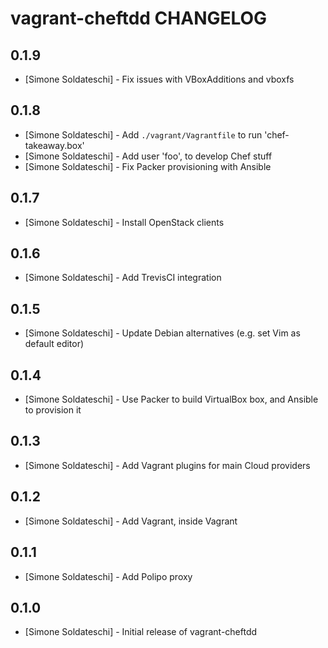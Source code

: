 vagrant-cheftdd CHANGELOG
==========================

0.1.9
----
- [Simone Soldateschi] - Fix issues with VBoxAdditions and vboxfs

0.1.8
----
- [Simone Soldateschi] - Add `./vagrant/Vagrantfile` to run 'chef-takeaway.box'
- [Simone Soldateschi] - Add user 'foo', to develop Chef stuff
- [Simone Soldateschi] - Fix Packer provisioning with Ansible

0.1.7
----
- [Simone Soldateschi] - Install OpenStack clients

0.1.6
----
- [Simone Soldateschi] - Add TrevisCI integration

0.1.5
----
- [Simone Soldateschi] - Update Debian alternatives (e.g. set Vim as default editor)

0.1.4
----
- [Simone Soldateschi] - Use Packer to build VirtualBox box, and Ansible to provision it

0.1.3
----
- [Simone Soldateschi] - Add Vagrant plugins for main Cloud providers

0.1.2
----
- [Simone Soldateschi] - Add Vagrant, inside Vagrant

0.1.1
----
- [Simone Soldateschi] - Add Polipo proxy

0.1.0
----
- [Simone Soldateschi] - Initial release of vagrant-cheftdd
